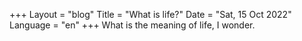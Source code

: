 +++
Layout = "blog"
Title = "What is life?"
Date = "Sat, 15 Oct 2022"
Language = "en"
+++
What is the meaning of life, I wonder.